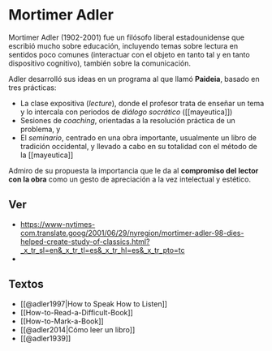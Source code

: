# Mortimer Adler
Mortimer Adler (1902-2001) fue un filósofo liberal estadounidense que escribió mucho sobre educación, incluyendo temas sobre lectura en sentidos poco comunes (interactuar con el objeto en tanto tal y en tanto dispositivo cognitivo), también sobre la comunicación.

Adler desarrolló sus ideas en un programa al que llamó **Paideia**, basado en tres prácticas:

- La clase expositiva (*lecture*), donde el profesor trata de enseñar un tema y lo intercala con periodos de *diálogo socrático* ([[mayeutica]])
- Sesiones de *coaching*, orientadas a la resolución práctica de un problema, y
- El *seminario*, centrado en una obra importante, usualmente un libro de tradición occidental, y llevado a cabo en su totalidad con el método de la [[mayeutica]]

Admiro de su propuesta la importancia que le da al **compromiso del lector con la obra** como un gesto de apreciación a la vez intelectual y estético.

## Ver

- https://www-nytimes-com.translate.goog/2001/06/29/nyregion/mortimer-adler-98-dies-helped-create-study-of-classics.html?_x_tr_sl=en&_x_tr_tl=es&_x_tr_hl=es&_x_tr_pto=tc
- 
## Textos 

- [[@adler1997|How to Speak How to Listen]]
- [[How-to-Read-a-Difficult-Book]]
- [[How-to-Mark-a-Book]]
- [[@adler2014|Cómo leer un libro]]
- [[@adler1939]]
